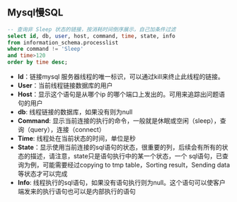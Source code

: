 ## Mysql慢SQL





```sql
-- 查询非 Sleep 状态的链接，按消耗时间倒序展示，自己加条件过滤
select id, db, user, host, command, time, state, info
from information_schema.processlist
where command != 'Sleep'
and time>120
order by time desc;
```

- **Id**：链接mysql 服务器线程的唯一标识，可以通过kill来终止此线程的链接。
- **User**：当前线程链接数据库的用户
- **Host**：显示这个语句是从哪个ip 的哪个端口上发出的。可用来追踪出问题语句的用户
- **db**: 线程链接的数据库，如果没有则为null
- **Command**: 显示当前连接的执行的命令，一般就是休眠或空闲（sleep），查询（query），连接（connect）
- **Time**: 线程处在当前状态的时间，单位是秒
- **State**：显示使用当前连接的sql语句的状态，很重要的列，后续会有所有的状态的描述，请注意，state只是语句执行中的某一个状态，一个 sql语句，已查询为例，可能需要经过copying to tmp table，Sorting result，Sending data等状态才可以完成
- **Info**: 线程执行的sql语句，如果没有语句执行则为null。这个语句可以使客户端发来的执行语句也可以是内部执行的语句



